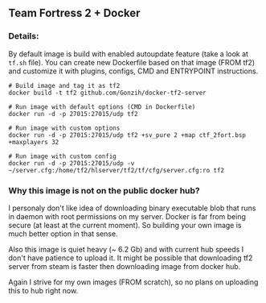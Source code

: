 ## Team Fortress 2 + Docker

### Details:
By default image is build with enabled autoupdate feature (take a look at `tf.sh` file).
You can create new Dockerfile based on that image (FROM tf2) and customize it with plugins, configs, CMD and ENTRYPOINT instructions.

```shell
# Build image and tag it as tf2
docker build -t tf2 github.com/Gonzih/docker-tf2-server

# Run image with default options (CMD in Dockerfile)
docker run -d -p 27015:27015/udp tf2

# Run image with custom options
docker run -d -p 27015:27015/udp tf2 +sv_pure 2 +map ctf_2fort.bsp +maxplayers 32

# Run image with custom config
docker run -d -p 27015:27015/udp -v ~/server.cfg:/home/tf2/hlserver/tf2/tf/cfg/server.cfg:ro tf2
```

### Why this image is not on the public docker hub?
I personaly don't like idea of downloading binary executable blob that runs in daemon with root permissions on my server.
Docker is far from being secure (at least at the current moment).
So building your own image is much better option in that sense.

Also this image is quiet heavy (~ 6.2 Gb) and with current hub speeds I don't have patience to upload it.
It might be possible that downloading tf2 server from steam is faster then downloading image from docker hub.

Again I strive for my own images (FROM scratch), so no plans on uploading this to hub right now.
